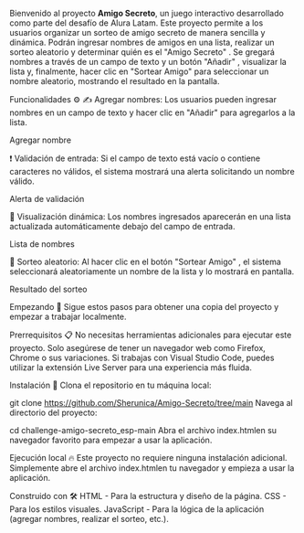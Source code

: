 Bienvenido al proyecto **Amigo Secreto**, un juego interactivo desarrollado como parte del desafío de Alura Latam. Este proyecto permite a los usuarios organizar un sorteo de amigo secreto de manera sencilla y dinámica.
Podrán ingresar nombres de amigos en una lista, realizar un sorteo aleatorio y determinar quién es el "Amigo Secreto" . Se gregará nombres a través de un campo de texto y un botón "Añadir" , visualizar la lista y, finalmente, hacer clic en "Sortear Amigo" para seleccionar un nombre aleatorio, mostrando el resultado en la pantalla.

Funcionalidades ⚙️
✍️ Agregar nombres: Los usuarios pueden ingresar nombres en un campo de texto y hacer clic en "Añadir" para agregarlos a la lista.

Agregar nombre

❗ Validación de entrada: Si el campo de texto está vacío o contiene caracteres no válidos, el sistema mostrará una alerta solicitando un nombre válido.

Alerta de validación

👀 Visualización dinámica: Los nombres ingresados ​​aparecerán en una lista actualizada automáticamente debajo del campo de entrada.

Lista de nombres

🎲 Sorteo aleatorio: Al hacer clic en el botón "Sortear Amigo" , el sistema seleccionará aleatoriamente un nombre de la lista y lo mostrará en pantalla.

Resultado del sorteo

Empezando 🚀
Sigue estos pasos para obtener una copia del proyecto y empezar a trabajar localmente.

Prerrequisitos 📋
No necesitas herramientas adicionales para ejecutar este proyecto. Solo asegúrese de tener un navegador web como Firefox, Chrome o sus variaciones. Si trabajas con Visual Studio Code, puedes utilizar la extensión Live Server para una experiencia más fluida.

Instalación 🔧
Clona el repositorio en tu máquina local:

git clone https://github.com/Sherunica/Amigo-Secreto/tree/main
Navega al directorio del proyecto:

cd challenge-amigo-secreto_esp-main
Abra el archivo index.htmlen su navegador favorito para empezar a usar la aplicación.

Ejecución local 🔥
Este proyecto no requiere ninguna instalación adicional. Simplemente abre el archivo index.htmlen tu navegador y empieza a usar la aplicación.

Construido con 🛠️
HTML - Para la estructura y diseño de la página.
CSS - Para los estilos visuales.
JavaScript - Para la lógica de la aplicación (agregar nombres, realizar el sorteo, etc.).
